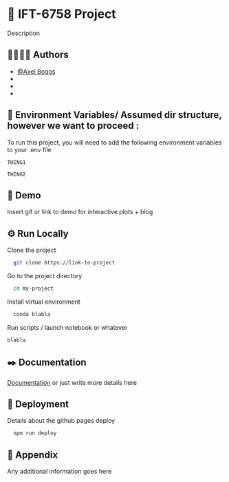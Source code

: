 # 🚀 IFT-6758 Project

Description

## 👩‍🔬👨‍🔬 Authors

- [@Axel Bogos](https://www.github.com/AxelBogos)
-
-
-

## 📐 Environment Variables/ Assumed dir structure, however we want to proceed :

To run this project, you will need to add the following environment variables to your .env file

`THING1`

`THING2`

## 👀️ Demo

Insert gif or link to demo for interactive plots + blog[](https://)

## ⚙️ Run Locally

Clone the project

```bash
  git clone https://link-to-project
```

Go to the project directory

```bash
  cd my-project
```

Install virtual environment

```bash
  conda blabla
```

Run scripts / launch notebook or whatever

```bash
blabla
```

## ✒️ Documentation

[Documentation](https://linktodocumentation) or just write more details here

## 📡 Deployment

Details about the github pages deploy

```bash
  npm run deploy
```

## 🔨 Appendix

Any additional information goes here
